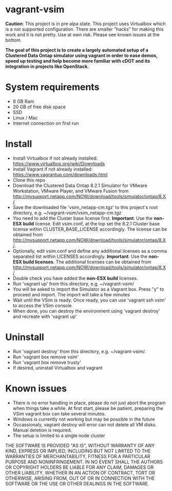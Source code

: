 vagrant-vsim
============
**Caution**: This project is in pre alpa state. This project uses Virtualbox which is a not supported configuration. There are smaller "hacks" for making this work and it is not pretty. Use at own risk. Please see known issues at the bottom.

**The goal of this project is to create a largely automated setup of a Clustered Data Ontap simulator using vagrant in order to ease demos, speed up testing and help become more familiar with cDOT and its integration in projects like OpenStack.** 


System requirements
============
 - 8 GB Ram
 - 20 GB of free disk space
 - SSD 
 - Linux / Mac
 - Internet connection on first run

Install
============
 - Install Virtualbox if not already installed: https://www.virtualbox.org/wiki/Downloads
 - Install Vagrant if not already installed: https://www.vagrantup.com/downloads.html
 - Clone this repo
 - Download the Clustered Data Ontap 8.2.1 Simulator for VMware Workstation, VMware Player, and VMware Fusion from http://mysupport.netapp.com/NOW/download/tools/simulator/ontap/8.X/
 - Save the downloaded file 'vsim_netapp-cm.tgz' to this project's root directory, e.g. ~/vagrant-vsim/vsim_netapp-cm.tgz
 - You need to add the Cluster base license first. **Important**: Use the **non-ESX build** license. Edit vsim.conf, at the top set the 8.2.1 Cluster base license within CLUSTER_BASE_LICENSE accordingly. The license can be obtained from http://mysupport.netapp.com/NOW/download/tools/simulator/ontap/8.X/.
 - Optionally, edit vsim.conf and define any additional licenses as a comma separated list within LICENSES accordingly. **Important**: Use the **non-ESX build licenses**. The additional licenses can be obtained from http://mysupport.netapp.com/NOW/download/tools/simulator/ontap/8.X/
 - Double check you have added the **non-ESX build** licenses.
 - Run 'vagrant up' from this directory, e.g. ~/vagrant-vsim/
 - You will be asked to import the Simulator as a Vagrant box. Press "y" to proceed and import. The import will take a few minutes
 - Wait until the VSim is ready. Once ready, you can use 'vagrant ssh vsim' to access the VSim console
 - When done, you can destroy the environment using 'vagrant destroy' and recreate with 'vagrant up'


Uninstall
============
 - Run 'vagrant destroy' from this directory, e.g. ~/vagrant-vsim/. 
 - Run 'vagrant box remove vsim'
 - Run 'vagrant box remove trusty'
 - If desired, uninstall Virtualbox and vagrant

Known issues
============
 - There is no error handling in place, please do not just abort the program when things take a while. At first start, please be patient, preparing the VSim vagrant box can take several minutes.
 - Windows is currently not working but may be possible in the future
 - Occassionaly, vagrant destroy will error can not delete all VM disks. Manual deletion is required.
 - The setup is limited to a single node cluster


THE SOFTWARE IS PROVIDED "AS IS", WITHOUT WARRANTY OF ANY KIND, EXPRESS OR
IMPLIED, INCLUDING BUT NOT LIMITED TO THE WARRANTIES OF MERCHANTABILITY,
FITNESS FOR A PARTICULAR PURPOSE AND NONINFRINGEMENT. IN NO EVENT SHALL THE
AUTHORS OR COPYRIGHT HOLDERS BE LIABLE FOR ANY CLAIM, DAMAGES OR OTHER
LIABILITY, WHETHER IN AN ACTION OF CONTRACT, TORT OR OTHERWISE, ARISING FROM,
OUT OF OR IN CONNECTION WITH THE SOFTWARE OR THE USE OR OTHER DEALINGS IN
THE SOFTWARE.
